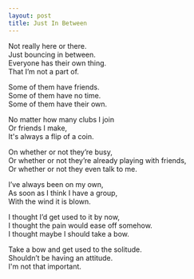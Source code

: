 ```yaml
---
layout: post
title: Just In Between
---
```


Not really here or there. <br>
Just bouncing in between. <br>
Everyone has their own thing. <br>
That I’m not a part of. <br>

Some of them have friends. <br>
Some of them have no time. <br>
Some of them have their own. <br>

No matter how many clubs I join <br>
Or friends I make, <br>
It's always a flip of a coin. <br>

On whether or not they’re busy, <br>
Or whether or not they’re already playing with friends, <br>
Or whether or not they even talk to me. <br>

I’ve always been on my own, <br>
As soon as I think I have a group, <br>
With the wind it is blown. <br>

I thought I’d get used to it by now, <br>
I thought the pain would ease off somehow. <br>
I thought maybe I should take a bow. <br>

Take a bow and get used to the solitude. <br>
Shouldn’t be having an attitude. <br>
I'm not that important. <br>
